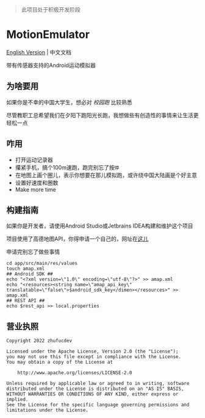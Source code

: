 > 此项目处于积极开发阶段

# MotionEmulator

[English Version](README.md) | 中文文档

带有传感器支持的Android运动模拟器

## 为啥要用

如果你是不幸的中国大学生，想必对 _校园跑_ 比较熟悉

尽管教职工总希望我们在夕阳下跑阳光长跑，我想做些有创造性的事情来让生活更轻松一点

## 咋用

* 打开运动记录器
* 攥紧手机，搞个100m速跑，跑完别忘了按`停`
* 在地图上画个圈儿，表示你想要在那儿模拟跑，或许绕中国大陆画是个好主意
* 设置好速度和圈数
* Make more time

## 构建指南

如果你是开发者，请使用Android Studio或Jetbrains IDEA构建和维护这个项目


项目使用了高德地图API，你得申请一个自己的，网址在[这儿](https://console.amap.com/dev/key/app)

申请完别忘了做些事情
```shell
cd app/src/main/res/values
touch amap.xml
## Android SDK ##
echo "<?xml version=\"1.0\" encoding=\"utf-8\"?>" >> amap.xml
echo "<resources><string name=\"amap_api_key\" translatable=\"false\">$android_sdk_key</dimen></resources>" >> amap.xml
## REST API ##
echo $rest_api >> local.properties
```

## 营业执照

```
Copyright 2022 zhufucdev

Licensed under the Apache License, Version 2.0 (the "License");
you may not use this file except in compliance with the License.
You may obtain a copy of the License at

    http://www.apache.org/licenses/LICENSE-2.0

Unless required by applicable law or agreed to in writing, software
distributed under the License is distributed on an "AS IS" BASIS,
WITHOUT WARRANTIES OR CONDITIONS OF ANY KIND, either express or implied.
See the License for the specific language governing permissions and
limitations under the License.
```